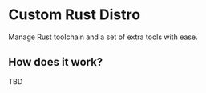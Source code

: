 # Custom Rust Distro

Manage Rust toolchain and a set of extra tools with ease.

## How does it work?

TBD
